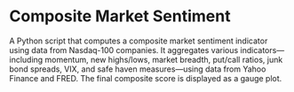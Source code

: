 # Composite Market Sentiment

A Python script that computes a composite market sentiment indicator using data from Nasdaq-100 companies. It aggregates various indicators—including momentum, new highs/lows, market breadth, put/call ratios, junk bond spreads, VIX, and safe haven measures—using data from Yahoo Finance and FRED. The final composite score is displayed as a gauge plot.
